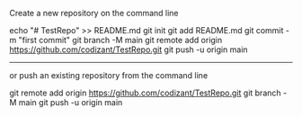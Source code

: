 Create a new repository on the command line

echo "# TestRepo" >> README.md
git init
git add README.md
git commit -m "first commit"
git branch -M main
git remote add origin https://github.com/codizant/TestRepo.git
git push -u origin main

------------------------------------------------
or push an existing repository from the command line

git remote add origin https://github.com/codizant/TestRepo.git
git branch -M main
git push -u origin main
